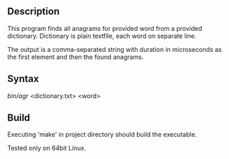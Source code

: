 ## Description
This program finds all anagrams for provided word from a provided dictionary. Dictionary is plain textfile, each word on separate line.

The output is a comma-separated string with duration in microseconds as the first element and then the found anagrams.

## Syntax
*bin/agr* \<dictionary.txt\> \<word\>

## Build
Executing 'make' in project directory should build the executable.

Tested only on 64bit Linux.
